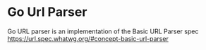 # Go Url Parser

Go URL parser is an implementation of the Basic URL Parser spec https://url.spec.whatwg.org/#concept-basic-url-parser

